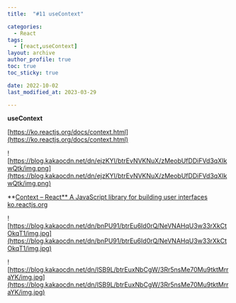 ```yaml
---
title:  "#11 useContext"

categories:
  - React
tags:
  - [react,useContext]
layout: archive
author_profile: true
toc: true
toc_sticky: true

date: 2022-10-02
last_modified_at: 2023-03-29

---
```



**useContext**

[https://ko.reactjs.org/docs/context.html](https://ko.reactjs.org/docs/context.html)

![https://blog.kakaocdn.net/dn/ejzKYI/btrEvNVKNuX/zMeobUfDDiFVd3qXIkwQtk/img.png](https://blog.kakaocdn.net/dn/ejzKYI/btrEvNVKNuX/zMeobUfDDiFVd3qXIkwQtk/img.png)

**[Context – React**
A JavaScript library for building user interfaces
ko.reactjs.org](https://ko.reactjs.org/docs/context.html)

![https://blog.kakaocdn.net/dn/bnPU91/btrEu6Id0rQ/NeVNAHqU3w33rXkCtOkqT1/img.jpg](https://blog.kakaocdn.net/dn/bnPU91/btrEu6Id0rQ/NeVNAHqU3w33rXkCtOkqT1/img.jpg)

![https://blog.kakaocdn.net/dn/lSB9L/btrEuxNbCgW/3Rr5nsMe70Mu9tktMrraYK/img.jpg](https://blog.kakaocdn.net/dn/lSB9L/btrEuxNbCgW/3Rr5nsMe70Mu9tktMrraYK/img.jpg)